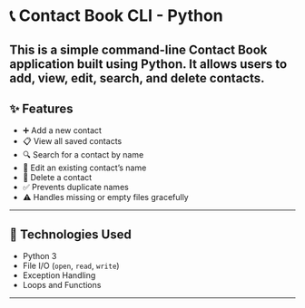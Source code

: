 
# 📞 Contact Book CLI - Python

This is a simple **command-line Contact Book** application built using Python. It allows users to **add**, **view**, **edit**, **search**, and **delete** contacts.
---

## ✨ Features

- ➕ Add a new contact
- 📋 View all saved contacts
- 🔍 Search for a contact by name
- 📝 Edit an existing contact’s name
- 🚮 Delete a contact
- ✅ Prevents duplicate names
- ⚠️ Handles missing or empty files gracefully

---

## 🔧 Technologies Used

- Python 3
- File I/O (`open`, `read`, `write`)
- Exception Handling
- Loops and Functions

---


